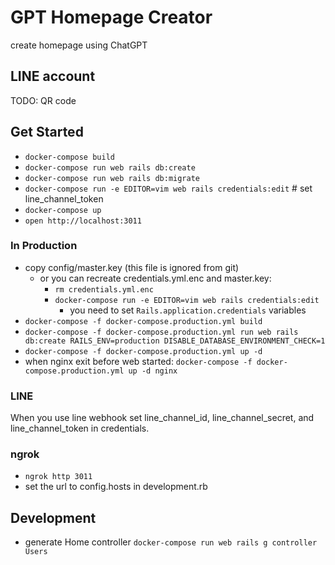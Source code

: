 # GPT Homepage Creator
create homepage using ChatGPT

## LINE account
TODO: QR code

## Get Started
- `docker-compose build`
- `docker-compose run web rails db:create`
- `docker-compose run web rails db:migrate`
- `docker-compose run -e EDITOR=vim web rails credentials:edit` # set line_channel_token
- `docker-compose up`
- `open http://localhost:3011`

### In Production
- copy config/master.key (this file is ignored from git)
    - or you can recreate credentials.yml.enc and master.key:
        - `rm credentials.yml.enc`
        - `docker-compose run -e EDITOR=vim web rails credentials:edit`
            - you need to set `Rails.application.credentials` variables
- `docker-compose -f docker-compose.production.yml build`
- `docker-compose -f docker-compose.production.yml run web rails db:create RAILS_ENV=production DISABLE_DATABASE_ENVIRONMENT_CHECK=1`
- `docker-compose -f docker-compose.production.yml up -d`
- when nginx exit before web started: `docker-compose -f docker-compose.production.yml up -d nginx`

### LINE
When you use line webhook set line_channel_id, line_channel_secret, and line_channel_token in credentials.

### ngrok
- `ngrok http 3011`
- set the url to config.hosts in development.rb

## Development
- generate Home controller `docker-compose run web rails g controller Users`
